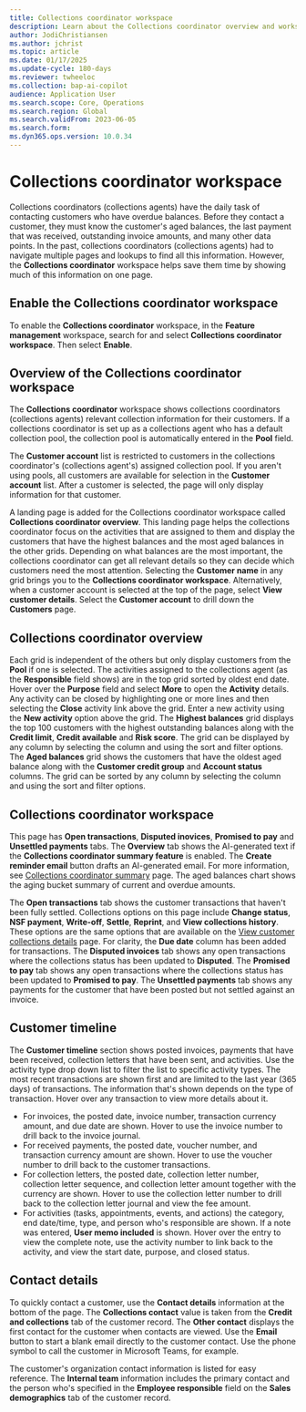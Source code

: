 ```yaml
---
title: Collections coordinator workspace
description: Learn about the Collections coordinator overview and workspace, including the aged balances and customer timeline summary.
author: JodiChristiansen
ms.author: jchrist
ms.topic: article
ms.date: 01/17/2025
ms.update-cycle: 180-days
ms.reviewer: twheeloc
ms.collection: bap-ai-copilot 
audience: Application User
ms.search.scope: Core, Operations
ms.search.region: Global
ms.search.validFrom: 2023-06-05
ms.search.form:
ms.dyn365.ops.version: 10.0.34  
---
```


# Collections coordinator workspace


Collections coordinators (collections agents) have the daily task of contacting customers who have overdue balances. Before they contact a customer, they must know the customer's aged balances, the last payment that was received, outstanding invoice amounts, and many other data points. In the past, collections coordinators (collections agents) had to navigate multiple pages and lookups to find all this information. However, the **Collections coordinator** workspace helps save them time by showing much of this information on one page.

## Enable the Collections coordinator workspace

To enable the **Collections coordinator** workspace, in the **Feature management** workspace, search for and select **Collections coordinator workspace**. Then select **Enable**.

## Overview of the Collections coordinator workspace

The **Collections coordinator** workspace shows collections coordinators (collections agents) relevant collection information for their customers. If a collections coordinator is set up as a collections agent who has a default collection pool, the collection pool is automatically entered in the **Pool** field.

The **Customer account** list is restricted to customers in the collections coordinator's (collections agent's) assigned collection pool. If you aren't using pools, all customers are available for selection in the **Customer account** list. After a customer is selected, the page will only display information for that customer. 

A landing page is added for the Collections coordinator workspace called **Collections coordinator overview**. This landing page helps the collections coordinator focus on the activities that are assigned to them and display the customers that have the highest balances and the most aged balances in the other grids. Depending on what balances are the most important, the collections coordinator can get all relevant details so they can decide which customers need the most attention. Selecting the **Customer name** in any grid brings you to the **Collections coordinator workspace**. Alternatively, when a customer account is selected at the top of the page, select **View customer details**. Select the **Customer account** to drill down the **Customers** page. 

## Collections coordinator overview 

Each grid is independent of the others but only display customers from the **Pool** if one is selected. The activities assigned to the collections agent (as the **Responsible** field shows) are in the top grid sorted by oldest end date. Hover over the **Purpose** field and select **More** to open the **Activity** details. Any activity can be closed by highlighting one or more lines and then selecting the **Close** activity link above the grid. Enter a new activity using the **New activity** option above the grid. The **Highest balances** grid displays the top 100 customers with the highest outstanding balances along with the **Credit limit**, **Credit available** and **Risk score**. The grid can be displayed by any column by selecting the column and using the sort and filter options. The **Aged balances** grid shows the customers that have the oldest aged balance along with the **Customer credit group** and **Account status** columns. The grid can be sorted by any column by selecting the column and using the sort and filter options. 

## Collections coordinator workspace 

This page has **Open transactions**, **Disputed inovices**, **Promised to pay** and **Unsettled payments** tabs. The **Overview** tab shows the AI-generated text if the **Collections coordinator summary feature** is enabled. The **Create reminder email** button drafts an AI-generated email. For more information, see [Collections coordinator summary](collectionscoordinatorsummary.md) page. The aged balances chart shows the aging bucket summary of current and overdue amounts.

The **Open transactions** tab shows the customer transactions that haven't been fully settled. Collections options on this page include **Change status**, **NSF payment**, **Write-off**, **Settle**, **Reprint**, and **View collections history**. These options are the same options that are available on the [View customer collections details](tasks/review-collections-information.md#view-aged-customer-balances) page. For clarity, the **Due date** column has been added for transactions. The **Disputed invoices** tab shows any open transactions where the collections status has been updated to **Disputed**. The **Promised to pay** tab shows any open transactions where the collections status has been updated to **Promised to pay**. The **Unsettled payments** tab shows any payments for the customer that have been posted but not settled against an invoice. 

## Customer timeline

The **Customer timeline** section shows posted invoices, payments that have been received, collection letters that have been sent, and activities. Use the activity type drop down list to filter the list to specific activity types. The most recent transactions are shown first and are limited to the last year (365 days) of transactions. The information that's shown depends on the type of transaction. Hover over any transaction to view more details about it.

- For invoices, the posted date, invoice number, transaction currency amount, and due date are shown. Hover to use the invoice number to drill back to the invoice journal.
- For received payments, the posted date, voucher number, and transaction currency amount are shown. Hover to use the voucher number to drill back to the customer transactions.
- For collection letters, the posted date, collection letter number, collection letter sequence, and collection letter amount together with the currency are shown. Hover to use the collection letter number to drill back to the collection letter journal and view the fee amount.
- For activities (tasks, appointments, events, and actions) the category, end date/time, type, and person who's responsible are shown. If a note was entered, **User memo included** is shown. Hover over the entry to view the complete note, use the activity number to link back to the activity, and view the start date, purpose, and closed status.

## Contact details

To quickly contact a customer, use the **Contact details** information at the bottom of the page. The **Collections contact** value is taken from the **Credit and collections** tab of the customer record. The **Other contact** displays the first contact for the customer when contacts are viewed. Use the **Email** button to start a blank email directly to the customer contact. Use the phone symbol to call the customer in Microsoft Teams, for example.

The customer's organization contact information is listed for easy reference. The **Internal team** information includes the primary contact and the person who's specified in the **Employee responsible** field on the **Sales demographics** tab of the customer record.
